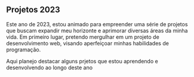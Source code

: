 ## Projetos 2023
Este ano de 2023, estou animado para empreender uma série de projetos que buscam expandir meu horizonte e aprimorar diversas áreas da minha vida. Em primeiro lugar, pretendo mergulhar em um projeto de desenvolvimento web, visando aperfeiçoar minhas habilidades de programação.

Aqui planejo destacar alguns prjetos que estou aprendendo e desenvolvendo ao longo deste ano